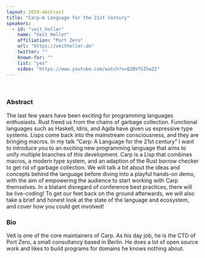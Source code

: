 ```yaml
---
layout: 2019-abstract
title: "Carp—A Language for the 21st Century"
speakers:
  - id: "veit_heller"
    name: "Veit Heller"
    affiliation: "Port Zero"
    url: "https://veitheller.de"
    twitter: ""
    known-for: ""
    list: "yes"
    video: "https://www.youtube.com/watch?v=Q1BVfGIhwZI"
---
```


<br/>

### Abstract

The last few years have been exciting for programming languages enthusiasts. Rust freed us from the chains of garbage collection. Functional languages such as Haskell, Idris, and Agda have given us expressive type systems. Lisps come back into the mainstream consciousness, and they are bringing macros. In my talk “Carp: A Language for the 21st century” I want to introduce you to an exciting new programming language that aims to unify multiple branches of this development. Carp is a Lisp that combines macros, a modern type system, and an adaption of the Rust borrow checker to get rid of garbage collection. We will talk a bit about the ideas and concepts behind the language before diving into a playful hands-on demo, with the aim of empowering the audience to start working with Carp themselves. In a blatant disregard of conference best practices, there will be live-coding! To get our feet back on the ground afterwards, we will also take a brief and honest look at the state of the language and ecosystem, and cover how you could get involved!

### Bio

Veit is one of the core maintainers of Carp. As his day job, he is the CTO of Port Zero, a small consultancy based in Berlin. He does a lot of open source work and likes to build programs for domains he knows nothing about.
